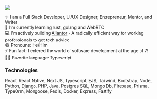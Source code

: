 <img src="https://github.com/fullstackslayer/fullstackslayer/blob/main/Profile%20Banner%20GH.png?raw=true" />

✨ I am a Full Stack Developer, UI/UX Designer, Entrepreneur, Mentor, and Writer
<br>
🌱 I’m currently learning rust, golang and WebRTC
<br>
💻 I'm actively building <a href="https://aliantorhq.com">Aliantor</a> - A radically efficient way for working professionals to get tech advice
<br>
😄 Pronouns: He/Him
<br>
⚡ Fun fact: I entered the world of software development at the age of 7!
<br>
👨‍🔧 Favorite language: Typescript
<br>

### Technologies
React, React Native, Next JS, Typescript, EJS, Tailwind, Bootstrap, Node, Python, Django, PHP, Java, Postgres SQL, Mongo Db, Firebase, Prisma, TypeOrm, Mongoose, Redis, Docker, Express, Fastify


